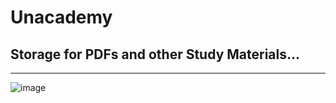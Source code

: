 # Unacademy
## Storage for PDFs and other Study Materials...
----------------------------------------------

![image](https://user-images.githubusercontent.com/50515418/159848638-359795ad-22bd-4309-9947-a87364810705.png)
